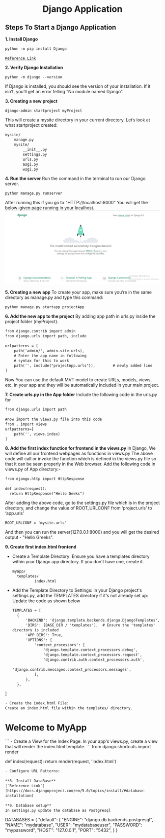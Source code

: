 <H1 align="center"> Django Application</H1>

## Steps To Start a Django Application

**1. Install Django**
```
python -m pip install Django
```
[`Reference Link`](https://docs.djangoproject.com/en/5.0/topics/install/#installing-official-release)

**2. Verify Django Installation**
```
python -m django --version
```
If Django is installed, you should see the version of your installation. If it isn’t, you’ll get an error telling “No module named Django”.

**3. Creating a new project**
```
django-admin startproject myProject
```
This will create a mysite directory in your current directory.
Let’s look at what startproject created:
```
mysite/
    manage.py
    mysite/
        __init__.py
        settings.py
        urls.py
        asgi.py
        wsgi.py
```

**4. Run the server**
Run the command in the terminal to run our Django server.
```
python manage.py runserver
```
After running this if you go to "HTTP://localhost:8000" You will get the below-given page running in your localhost.
![](./Capture.PNG)

**5. Creating a new app**
To create your app, make sure you’re in the same directory as manage.py and type this command:
```
python manage.py startapp projectApp
```

**6. Add the new app to the project**
By adding app path in urls.py inside the project folder (myProject).
```
from django.contrib import admin
from django.urls import path, include
 
urlpatterns = [
    path('admin/', admin.site.urls),
    # Enter the app name in following
    # syntax for this to work
    path('', include("projectApp.urls")),        # newly added line
]
```
Now You can use the default MVT model to create URLs, models, views, etc. in your app and they will be automatically included in your main project.

**7. Create urls.py in the App folder**
Include the following code in the urls.py for 
```
from django.urls import path

#now import the views.py file into this code
from . import views
urlpatterns=[
    path('', views.index)
]
```

**8. Add the first index function for frontend in the views.py**
In Django, We will define all our frontend webpages as functions in views.py
The above code will call or invoke the function which is defined in the views.py file so that it can be seen properly in the Web browser. 
Add the following code in views.py of App directory:-
```
from django.http import HttpResponse

def index(request):
  return HttpResponse("Hello Geeks")
```
After adding the above code, go to the settings.py file which is in the project directory, and change the value of ROOT_URLCONF from ‘project.urls’ to ‘app.urls’
```
ROOT_URLCONF = 'mysite.urls'
```
And then you can run the server(127.0.0.1:8000) and you will get the desired output - "Hello Greeks".

**9. Create first index.html frontend**
- Create a Template Directory:
  Ensure you have a templates directory within your Django app directory. If you don't have one, create it.
  ```
  myapp/
    templates/
            index.html

  ```
- Add the Template Directory to Settings:
  In your Django project's settings.py, add the TEMPLATES directory if it's not already set up:
  Update the code as shown below
  ```
  TEMPLATES = [
    {
        'BACKEND': 'django.template.backends.django.DjangoTemplates',
        'DIRS': [BASE_DIR / 'templates'],  # Ensure the 'templates' directory is included
        'APP_DIRS': True,
        'OPTIONS': {
            'context_processors': [
                'django.template.context_processors.debug',
                'django.template.context_processors.request',
                'django.contrib.auth.context_processors.auth',
                'django.contrib.messages.context_processors.messages',
            ],
        },
    },
]
  ```
- Create the index.html File:
Create an index.html file within the templates/ directory.
```
<!-- myapp/templates/myapp/index.html -->
<!DOCTYPE html>
<html lang="en">
<head>
    <meta charset="UTF-8">
    <meta name="viewport" content="width=device-width, initial-scale=1.0">
    <title>Index Page</title>
</head>
<body>
    <h1>Welcome to MyApp</h1>
</body>
</html>
```
- Create a View for the Index Page:
In your app's views.py, create a view that will render the index.html template.
```
from django.shortcuts import render

def index(request):
    return render(request, 'index.html')
```
- Configure URL Patterns:

**8. Install DataBase**
[`Reference Link`](https://docs.djangoproject.com/en/5.0/topics/install/#database-installation)

**9. Database setup**
In settings.py update the database as Postgresql
```
DATABASES = {
    "default": {
        "ENGINE": "django.db.backends.postgresql",
        "NAME": "mydatabase",
        "USER": "mydatabaseuser",
        "PASSWORD": "mypassword",
        "HOST": "127.0.0.1",
        "PORT": "5432",
    }
}
```
